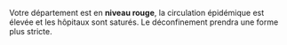<div class="conseil">
    <p class="couleur couleur-rouge">
        Votre département est en <b>niveau rouge</b>, la circulation épidémique est élevée et les hôpitaux sont saturés. Le déconfinement prendra une forme plus stricte.
    </p>
</div>
